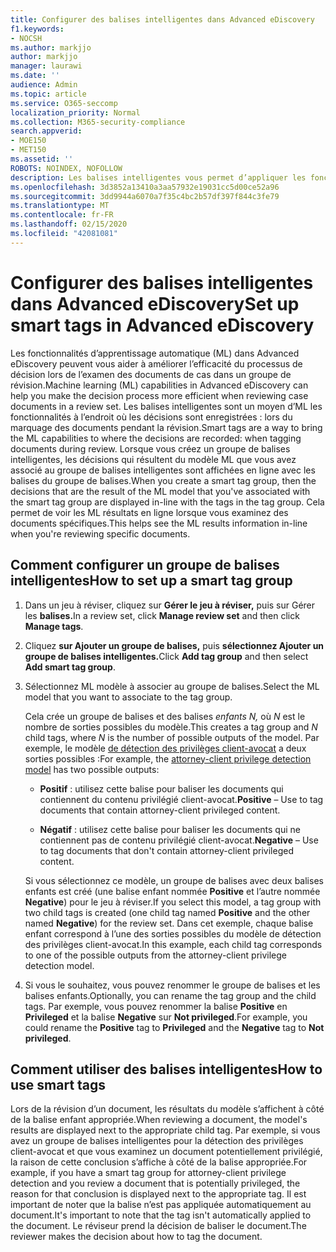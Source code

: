 ```yaml
---
title: Configurer des balises intelligentes dans Advanced eDiscovery
f1.keywords:
- NOCSH
ms.author: markjjo
author: markjjo
manager: laurawi
ms.date: ''
audience: Admin
ms.topic: article
ms.service: O365-seccomp
localization_priority: Normal
ms.collection: M365-security-compliance
search.appverid:
- MOE150
- MET150
ms.assetid: ''
ROBOTS: NOINDEX, NOFOLLOW
description: Les balises intelligentes vous permet d’appliquer les fonctionnalités d’apprentissage automatique lors de l’examen du contenu dans Advanced eDiscovery cas. Utilisez des groupes de balises intelligentes pour afficher les résultats des modèles de détection d’apprentissage automatique, tels que le modèle de privilège client-avocat.
ms.openlocfilehash: 3d3852a13410a3aa57932e19031cc5d00ce52a96
ms.sourcegitcommit: 3dd9944a6070a7f35c4bc2b57df397f844c3fe79
ms.translationtype: MT
ms.contentlocale: fr-FR
ms.lasthandoff: 02/15/2020
ms.locfileid: "42081081"
---
```

# <a name="set-up-smart-tags-in-advanced-ediscovery"></a><span data-ttu-id="29913-104">Configurer des balises intelligentes dans Advanced eDiscovery</span><span class="sxs-lookup"><span data-stu-id="29913-104">Set up smart tags in Advanced eDiscovery</span></span>

<span data-ttu-id="29913-105">Les fonctionnalités d’apprentissage automatique (ML) dans Advanced eDiscovery peuvent vous aider à améliorer l’efficacité du processus de décision lors de l’examen des documents de cas dans un groupe de révision.</span><span class="sxs-lookup"><span data-stu-id="29913-105">Machine learning (ML) capabilities in Advanced eDiscovery can help you make the decision process more efficient when reviewing case documents in a review set.</span></span> <span data-ttu-id="29913-106">Les balises intelligentes sont un moyen d’ML les fonctionnalités à l’endroit où les décisions sont enregistrées : lors du marquage des documents pendant la révision.</span><span class="sxs-lookup"><span data-stu-id="29913-106">Smart tags are a way to bring the ML capabilities to where the decisions are recorded: when tagging documents during review.</span></span> <span data-ttu-id="29913-107">Lorsque vous créez un groupe de balises intelligentes, les décisions qui résultent du modèle ML que vous avez associé au groupe de balises intelligentes sont affichées en ligne avec les balises du groupe de balises.</span><span class="sxs-lookup"><span data-stu-id="29913-107">When you create a smart tag group, then the decisions that are the result of the ML model that you've associated with the smart tag group are displayed in-line with the tags in the tag group.</span></span> <span data-ttu-id="29913-108">Cela permet de voir les ML résultats en ligne lorsque vous examinez des documents spécifiques.</span><span class="sxs-lookup"><span data-stu-id="29913-108">This helps see the ML results information in-line when you're reviewing specific documents.</span></span>

## <a name="how-to-set-up-a-smart-tag-group"></a><span data-ttu-id="29913-109">Comment configurer un groupe de balises intelligentes</span><span class="sxs-lookup"><span data-stu-id="29913-109">How to set up a smart tag group</span></span>

1. <span data-ttu-id="29913-110">Dans un jeu à réviser, cliquez sur **Gérer le jeu à réviser,** puis sur Gérer les **balises.**</span><span class="sxs-lookup"><span data-stu-id="29913-110">In a review set, click **Manage review set** and then click **Manage tags**.</span></span>

2. <span data-ttu-id="29913-111">Cliquez **sur Ajouter un groupe de balises,** puis **sélectionnez Ajouter un groupe de balises intelligentes.**</span><span class="sxs-lookup"><span data-stu-id="29913-111">Click **Add tag group** and then select **Add smart tag group**.</span></span>

3. <span data-ttu-id="29913-112">Sélectionnez ML modèle à associer au groupe de balises.</span><span class="sxs-lookup"><span data-stu-id="29913-112">Select the ML model that you want to associate to the tag group.</span></span>
    
   <span data-ttu-id="29913-113">Cela crée un groupe de balises et des balises *enfants N,* où *N* est le nombre de sorties possibles du modèle.</span><span class="sxs-lookup"><span data-stu-id="29913-113">This creates a tag group and *N* child tags, where *N* is the number of possible outputs of the model.</span></span> <span data-ttu-id="29913-114">Par exemple, le modèle [de détection des privilèges client-avocat](attorney-privilege-detection.md) a deux sorties possibles :</span><span class="sxs-lookup"><span data-stu-id="29913-114">For example, the [attorney-client privilege detection model](attorney-privilege-detection.md) has two possible outputs:</span></span> 

   - <span data-ttu-id="29913-115">**Positif** : utilisez cette balise pour baliser les documents qui contiennent du contenu privilégié client-avocat.</span><span class="sxs-lookup"><span data-stu-id="29913-115">**Positive** – Use to tag documents that contain attorney-client privileged content.</span></span>
   
   - <span data-ttu-id="29913-116">**Négatif** : utilisez cette balise pour baliser les documents qui ne contiennent pas de contenu privilégié client-avocat.</span><span class="sxs-lookup"><span data-stu-id="29913-116">**Negative** – Use to tag documents that don't contain attorney-client privileged content.</span></span>
    
    <span data-ttu-id="29913-117">Si vous sélectionnez ce modèle, un groupe de balises avec deux balises enfants est créé (une balise enfant nommée **Positive** et l’autre nommée **Negative**) pour le jeu à réviser.</span><span class="sxs-lookup"><span data-stu-id="29913-117">If you select this model, a tag group with two child tags is created (one child tag named **Positive** and the other named **Negative**) for the review set.</span></span> <span data-ttu-id="29913-118">Dans cet exemple, chaque balise enfant correspond à l’une des sorties possibles du modèle de détection des privilèges client-avocat.</span><span class="sxs-lookup"><span data-stu-id="29913-118">In this example, each child tag corresponds to one of the possible outputs from the attorney-client privilege detection model.</span></span>

4. <span data-ttu-id="29913-119">Si vous le souhaitez, vous pouvez renommer le groupe de balises et les balises enfants.</span><span class="sxs-lookup"><span data-stu-id="29913-119">Optionally, you can rename the tag group and the child tags.</span></span> <span data-ttu-id="29913-120">Par exemple, vous pouvez renommer la balise **Positive** en **Privileged** et la balise **Negative** sur **Not privileged**.</span><span class="sxs-lookup"><span data-stu-id="29913-120">For example, you could rename the **Positive** tag to **Privileged** and the **Negative** tag to **Not privileged**.</span></span>

## <a name="how-to-use-smart-tags"></a><span data-ttu-id="29913-121">Comment utiliser des balises intelligentes</span><span class="sxs-lookup"><span data-stu-id="29913-121">How to use smart tags</span></span>

<span data-ttu-id="29913-122">Lors de la révision d’un document, les résultats du modèle s’affichent à côté de la balise enfant appropriée.</span><span class="sxs-lookup"><span data-stu-id="29913-122">When reviewing a document, the model's results are displayed next to the appropriate child tag.</span></span> <span data-ttu-id="29913-123">Par exemple, si vous avez un groupe de balises intelligentes pour la détection des privilèges client-avocat et que vous examinez un document potentiellement privilégié, la raison de cette conclusion s’affiche à côté de la balise appropriée.</span><span class="sxs-lookup"><span data-stu-id="29913-123">For example, if you have a smart tag group for attorney-client privilege detection and you review a document that is potentially privileged, the reason for that conclusion is displayed next to the appropriate tag.</span></span> <span data-ttu-id="29913-124">Il est important de noter que la balise n’est pas appliquée automatiquement au document.</span><span class="sxs-lookup"><span data-stu-id="29913-124">It's important to note that the tag isn't automatically applied to the document.</span></span> <span data-ttu-id="29913-125">Le réviseur prend la décision de baliser le document.</span><span class="sxs-lookup"><span data-stu-id="29913-125">The reviewer makes the decision about how to tag the document.</span></span>
